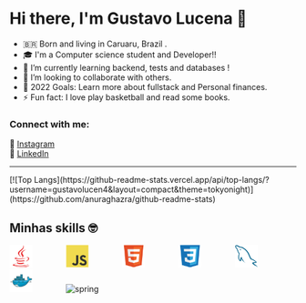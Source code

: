 # Hi there, I'm Gustavo Lucena 👋 

- 🇧🇷  Born and living in Caruaru, Brazil .
- 🎓 I'm a Computer science student and Developer!!
- 🌱 I’m currently learning backend, tests and databases !
- 👯 I’m looking to collaborate with others.
- 🥅 2022 Goals: Learn more about fullstack and Personal finances.
- ⚡ Fun fact: I love play basketball and read some books.

### Connect with me:

📸 [Instagram](https://www.instagram.com/gustavolucen4/) <br>
💼 [LinkedIn](https://www.linkedin.com/in/gustavo-lucena-4a11b3214/)

---

<div>
[![Top Langs](https://github-readme-stats.vercel.app/api/top-langs/?username=gustavolucen4&layout=compact&theme=tokyonight)](https://github.com/anuraghazra/github-readme-stats)

## Minhas skills :nerd_face:
<div align="rigth">
    <img height="40" src="https://raw.githubusercontent.com/devicons/devicon/master/icons/java/java-plain.svg">
    &nbsp;&nbsp;&nbsp;&nbsp;&nbsp;&nbsp;&nbsp;&nbsp;&nbsp;&nbsp;&nbsp;&nbsp;&nbsp;
    <img height="40" src="https://raw.githubusercontent.com/devicons/devicon/master/icons/javascript/javascript-original.svg">
    &nbsp;&nbsp;&nbsp;&nbsp;&nbsp;&nbsp;&nbsp;&nbsp;&nbsp;&nbsp;&nbsp;&nbsp;&nbsp;
    <img height="40" src="https://raw.githubusercontent.com/devicons/devicon/master/icons/html5/html5-original.svg">
    &nbsp;&nbsp;&nbsp;&nbsp;&nbsp;&nbsp;&nbsp;&nbsp;&nbsp;&nbsp;&nbsp;&nbsp;&nbsp;
    <img height="40" src="https://raw.githubusercontent.com/devicons/devicon/master/icons/css3/css3-original.svg">
    &nbsp;&nbsp;&nbsp;&nbsp;&nbsp;&nbsp;&nbsp;&nbsp;&nbsp;&nbsp;&nbsp;&nbsp;&nbsp;
    <img height="40" src="https://raw.githubusercontent.com/devicons/devicon/master/icons/mysql/mysql-original.svg">
    &nbsp;&nbsp;&nbsp;&nbsp;&nbsp;&nbsp;&nbsp;&nbsp;&nbsp;&nbsp;&nbsp;&nbsp;&nbsp;
    <img height="40" src="https://raw.githubusercontent.com/devicons/devicon/master/icons/docker/docker-original.svg">
    &nbsp;&nbsp;&nbsp;&nbsp;&nbsp;&nbsp;&nbsp;&nbsp;&nbsp;&nbsp;&nbsp;&nbsp;&nbsp;
    <img height="40" src="https://www.vectorlogo.zone/logos/springio/springio-icon.svg" alt="spring" >
</div>
</div>